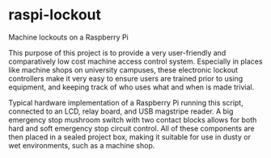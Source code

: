 # raspi-lockout
Machine lockouts on a Raspberry Pi

This purpose of this project is to provide a very user-friendly and comparatively low cost machine access control system. Especially in places like machine shops on university campuses, these electronic lockout controllers make it very easy to ensure users are trained prior to using equipment, and keeping track of who uses what and when is made trivial.

Typical hardware implementation of a Raspberry Pi running this script, connected to an LCD, relay board, and USB magstripe reader. A big emergency stop mushroom switch with two contact blocks allows for both hard and soft emergency stop circuit control. All of these components are then placed in a sealed project box, making it suitable for use in dusty or wet environments, such as a machine shop.